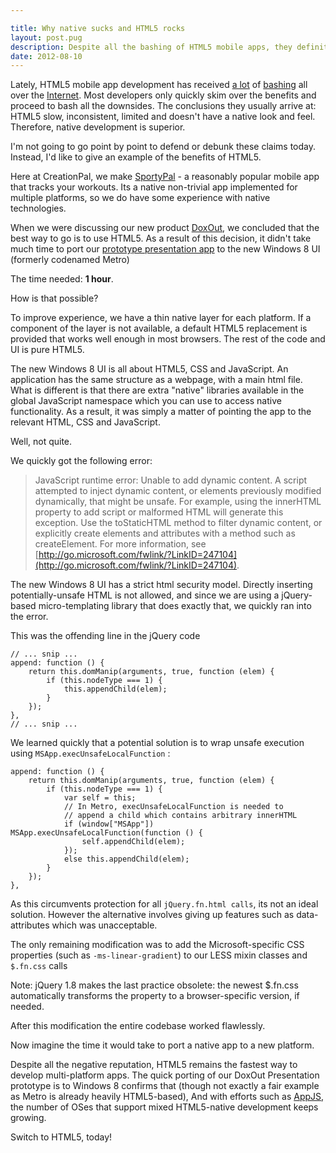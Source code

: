 ```yaml
---

title: Why native sucks and HTML5 rocks
layout: post.pug
description: Despite all the bashing of HTML5 mobile apps, they definitely deliver when it comes to portability
date: 2012-08-10
---
```


Lately, HTML5 mobile app development has received
[a lot](http://blog.mobtest.com/2012/05/heres-why-the-facebook-ios-app-is-so-bad-uiwebviews-and-no-nitro/)
of [bashing](http://www.wooga.com/2012/06/woogas-html5-adventure/) all over the
[Internet](http://www.bgr.com/2012/07/25/html5-native-apps-ios-android/). Most
developers only quickly skim over the benefits and proceed to bash all the
downsides. The conclusions they usually arrive at: HTML5 slow, inconsistent,
limited and doesn't have a native look and feel. Therefore, native development
is superior.

I'm not going to go point by point to defend or debunk these claims today.
Instead, I'd like to give an example of the benefits of HTML5.


Here at CreationPal, we make [SportyPal](http://sportypal.com/) - a reasonably
popular mobile app that tracks your workouts. Its a native non-trivial app
implemented for multiple platforms, so we do have some experience with native
technologies.

When we were discussing our new product [DoxOut](http://doxout.com/), we
concluded that the best way to go is to use HTML5. As a result of this decision,
it didn't take much time to port our
[prototype presentation app](http://docucalc.com/app/present-main.html) to the
new Windows 8 UI (formerly codenamed Metro)

The time needed: **1 hour**.

How is that possible?

To improve experience, we have a thin native layer for each platform. If a component of the layer is not available, a default HTML5 replacement is provided that works well enough in most browsers. The rest of the code and UI is pure HTML5.

The new Windows 8 UI is all about HTML5, CSS and JavaScript. An application has the same structure as a webpage, with a main html file. What is different is that there are extra "native" libraries available in the global JavaScript namespace which you can use to access native functionality. As a result, it was simply a matter of pointing the app to the relevant HTML, CSS and JavaScript.

Well, not quite.

We quickly got the following error:

> JavaScript runtime error: Unable to add dynamic content. A script attempted
> to inject dynamic content, or elements previously modified dynamically, that
> might be unsafe. For example, using the innerHTML property to add script or
> malformed HTML will generate this exception. Use the toStaticHTML method to
> filter dynamic content, or explicitly create elements and attributes with a
> method such as createElement.  For more information, see
> [http://go.microsoft.com/fwlink/?LinkID=247104](http://go.microsoft.com/fwlink/?LinkID=247104).

The new Windows 8 UI has a strict html security model. Directly inserting potentially-unsafe HTML is not allowed, and since we are using a jQuery-based micro-templating library that does exactly that, we quickly ran into the error.

This was the offending line in the jQuery code

    // ... snip ...
    append: function () {
        return this.domManip(arguments, true, function (elem) {
            if (this.nodeType === 1) {
                this.appendChild(elem);
            }
        });
    },
    // ... snip ...


We learned quickly that a potential solution is to wrap unsafe execution using `MSApp.execUnsafeLocalFunction` :


    append: function () {
        return this.domManip(arguments, true, function (elem) {
            if (this.nodeType === 1) {
                var self = this;
                // In Metro, execUnsafeLocalFunction is needed to
                // append a child which contains arbitrary innerHTML
                if (window["MSApp"]) MSApp.execUnsafeLocalFunction(function () {
                    self.appendChild(elem);
                });
                else this.appendChild(elem);
            }
        });
    },

As this circumvents protection for all `jQuery.fn.html calls`,  its not an ideal solution. However the alternative involves giving up features such as data-attributes which was unacceptable.

The only remaining modification was to add the Microsoft-specific CSS properties (such as `-ms-linear-gradient`) to our LESS mixin classes and `$.fn.css` calls

Note: jQuery 1.8 makes the last practice obsolete: the newest $.fn.css automatically transforms the property to a browser-specific version, if needed.

After this modification the entire codebase worked flawlessly.

Now imagine the time it would take to port a native app to a new platform.

Despite all the negative reputation, HTML5 remains the fastest way to develop multi-platform apps. The quick porting of our DoxOut Presentation prototype is to Windows 8 confirms that (though not exactly a fair example as Metro is already heavily HTML5-based),  And with efforts such as [AppJS](http://appjs.org/), the number of OSes that support mixed HTML5-native development keeps growing.

Switch to HTML5, today!

